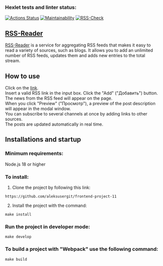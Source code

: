 ### Hexlet tests and linter status:

[![Actions Status](https://github.com/aleksusergit/frontend-project-11/workflows/hexlet-check/badge.svg)](https://github.com/aleksusergit/frontend-project-11/actions)
[![Maintainability](https://api.codeclimate.com/v1/badges/a1c242c410a6fecdc996/maintainability)](https://codeclimate.com/github/aleksusergit/frontend-project-11/maintainability)
[![RSS-Check](https://github.com/aleksusergit/frontend-project-11/actions/workflows/github-actions.yml/badge.svg)](https://github.com/aleksusergit/frontend-project-11/actions/workflows/github-actions.yml)

## [RSS-Reader](https://rss-reader-fawn.vercel.app/)

[RSS-Reader](https://rss-reader-fawn.vercel.app/) is a service for aggregating RSS feeds that makes it easy to read a variety of sources, such as blogs. It allows you to add an unlimited number of RSS feeds, updates them and adds new entries to the total stream.

## How to use

Click on the [link](https://rss-reader-fawn.vercel.app/).  
Insert a valid RSS link in the input box. Click the "Add" ("Добавить") button. The news from the RSS feed will appear on the page.  
When you click "Preview" ("Просмотр"), a preview of the post description will appear in the modal window.  
You can subscribe to several channels at once by adding links to other sources.  
The posts are updated automatically in real time.

## Installations and startup

### Minimum requirements:

Node.js 18 or higher

### To install:

1. Clone the project by following this link:

```
https://github.com/aleksusergit/frontend-project-11
```

2. Install the project with the command:

```
make install
```

### Run the project in developer mode:

```
make develop
```

### To build a project with "Webpack" use the following command:

```
make build
```
